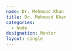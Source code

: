 ```yaml
---
name: Dr. Mehmood Khan
title: Dr. Mehmood Khan
categories:
  - Node
designation: Mentor
layout: single
---
```



